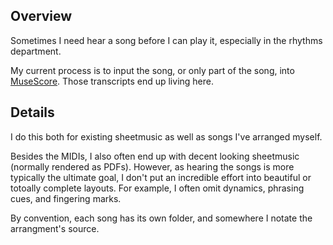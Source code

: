 ## Overview

Sometimes I need hear a song before I can play it,
especially in the rhythms department.

My current process is to input the song,
or only part of the song,
into [MuseScore](http://musescore.org/).
Those transcripts end up living here.

## Details

I do this both
for existing sheetmusic
as well as
songs I've arranged myself.

Besides the MIDIs, I also often end up with
decent looking sheetmusic
(normally rendered as PDFs).
However,
as hearing the songs is more typically the ultimate goal,
I don't put an incredible effort into beautiful
or totoally complete
layouts.
For example,
I often omit dynamics,
phrasing cues,
and fingering marks.

By convention,
each song has its own folder,
and somewhere I notate the arrangment's source.
